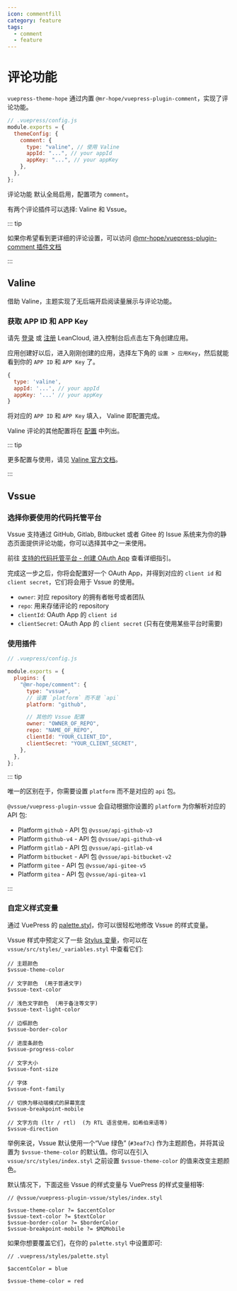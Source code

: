 ```yaml
---
icon: commentfill
category: feature
tags:
  - comment
  - feature
---
```


# 评论功能

`vuepress-theme-hope` 通过内置 `@mr-hope/vuepress-plugin-comment`，实现了评论功能。

```js {4-8}
// .vuepress/config.js
module.exports = {
  themeConfig: {
    comment: {
      type: "valine", // 使用 Valine
      appId: "...", // your appId
      appKey: "...", // your appKey
    },
  },
};
```

评论功能 <MyBadge text="支持页面配置" /> 默认全局启用，配置项为 `comment`。

有两个评论插件可以选择: Valine 和 Vssue。

::: tip

如果你希望看到更详细的评论设置，可以访问 [@mr-hope/vuepress-plugin-comment 插件文档](https://vuepress-comment.mrhope.site)

:::

## Valine

借助 Valine，主题实现了无后端开启阅读量展示与评论功能。

### 获取 APP ID 和 APP Key

请先 [登录](https://leancloud.cn/dashboard/login.html#/signin) 或 [注册](https://leancloud.cn/dashboard/login.html#/signup) LeanCloud, 进入控制台后点击左下角创建应用。

应用创建好以后，进入刚刚创建的应用，选择左下角的 `设置 > 应用Key`，然后就能看到你的 `APP ID` 和 `APP Key` 了。

```js
{
  type: 'valine',
  appId: '...', // your appId
  appKey: '...' // your appKey
}
```

将对应的 `APP ID` 和 `APP Key` 填入， Valine 即配置完成。

Valine 评论的其他配置将在 [配置](http://vuepress-comment.mrhope.site/zh/config/valine/) 中列出。

::: tip

更多配置与使用，请见 [Valine 官方文档](https://valine.js.org)。

:::

## Vssue

### 选择你要使用的代码托管平台

Vssue 支持通过 GitHub, Gitlab, Bitbucket 或者 Gitee 的 Issue 系统来为你的静态页面提供评论功能，你可以选择其中之一来使用。

前往 [支持的代码托管平台 - 创建 OAuth App](http://vuepress-comment.mrhope.site/zh/guide/supported-platforms/) 查看详细指引。

完成这一步之后，你将会配置好一个 OAuth App，并得到对应的 `client id` 和 `client secret`，它们将会用于 Vssue 的使用。

- `owner`: 对应 repository 的拥有者帐号或者团队
- `repo`: 用来存储评论的 repository
- `clientId`: OAuth App 的 `client id`
- `clientSecret`: OAuth App 的 `client secret` (只有在使用某些平台时需要)

### 使用插件

```js {5-15}
// .vuepress/config.js

module.exports = {
  plugins: {
    "@mr-hope/comment": {
      type: "vssue",
      // 设置 `platform` 而不是 `api`
      platform: "github",

      // 其他的 Vssue 配置
      owner: "OWNER_OF_REPO",
      repo: "NAME_OF_REPO",
      clientId: "YOUR_CLIENT_ID",
      clientSecret: "YOUR_CLIENT_SECRET",
    },
  },
};
```

::: tip

唯一的区别在于，你需要设置 `platform` 而不是对应的 `api` 包。

`@vssue/vuepress-plugin-vssue` 会自动根据你设置的 `platform` 为你解析对应的 API 包:

- Platform `github` - API 包 `@vssue/api-github-v3`
- Platform `github-v4` - API 包 `@vssue/api-github-v4`
- Platform `gitlab` - API 包 `@vssue/api-gitlab-v4`
- Platform `bitbucket` - API 包 `@vssue/api-bitbucket-v2`
- Platform `gitee` - API 包 `@vssue/api-gitee-v5`
- Platform `gitea` - API 包 `@vssue/api-gitea-v1`

:::

### 自定义样式变量

通过 VuePress 的 [palette.styl](https://vuepress.vuejs.org/zh/config/#palette-styl)，你可以很轻松地修改 Vssue 的样式变量。

Vssue 样式中预定义了一些 [Stylus 变量](http://stylus-lang.com/docs/variables.html)，你可以在 `vssue/src/styles/_variables.styl` 中查看它们:

```stylus
// 主题颜色
$vssue-theme-color

// 文字颜色  (用于普通文字)
$vssue-text-color

// 浅色文字颜色  (用于备注等文字)
$vssue-text-light-color

// 边框颜色
$vssue-border-color

// 进度条颜色
$vssue-progress-color

// 文字大小
$vssue-font-size

// 字体
$vssue-font-family

// 切换为移动端模式的屏幕宽度
$vssue-breakpoint-mobile

// 文字方向 (ltr / rtl)  (为 RTL 语言使用，如希伯来语等)
$vssue-direction
```

举例来说，Vssue 默认使用一个“Vue 绿色” (`#3eaf7c`) 作为主题颜色，并将其设置为 `$vssue-theme-color` 的默认值。你可以在引入 `vssue/src/styles/index.styl` 之前设置 `$vssue-theme-color` 的值来改变主题颜色。

默认情况下，下面这些 Vssue 的样式变量与 VuePress 的样式变量相等:

```stylus
// @vssue/vuepress-plugin-vssue/styles/index.styl

$vssue-theme-color ?= $accentColor
$vssue-text-color ?= $textColor
$vssue-border-color ?= $borderColor
$vssue-breakpoint-mobile ?= $MQMobile
```

如果你想要覆盖它们，在你的 `palette.styl` 中设置即可:

```stylus
// .vuepress/styles/palette.styl

$accentColor = blue

$vssue-theme-color = red
```

